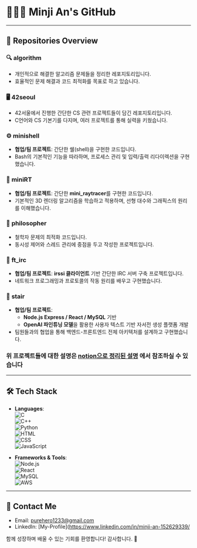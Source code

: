 # 👩🏻‍💻 Minji An's GitHub

---

## 📌 Repositories Overview

### 🔍 **algorithm**
- 개인적으로 해결한 알고리즘 문제들을 정리한 레포지토리입니다.  
- 효율적인 문제 해결과 코드 최적화를 목표로 하고 있습니다.  

### 🖥️ **42seoul**
- 42서울에서 진행한 간단한 CS 관련 프로젝트들이 담긴 레포지토리입니다.  
- C언어와 CS 기본기를 다지며, 여러 프로젝트를 통해 실력을 키웠습니다.  

### ⚙️ **minishell**
- **협업/팀 프로젝트**: 간단한 쉘(shell)을 구현한 코드입니다.  
- Bash의 기본적인 기능을 따라하며, 프로세스 관리 및 입력/출력 리다이렉션을 구현했습니다.

### 🌅 **miniRT**
- **협업/팀 프로젝트**: 간단한 **mini_raytracer**를 구현한 코드입니다.  
- 기본적인 3D 렌더링 알고리즘을 학습하고 적용하며, 선형 대수와 그래픽스의 원리를 이해했습니다.

### 🧠 **philosopher**
- 철학자 문제의 최적화 코드입니다.  
- 동시성 제어와 스레드 관리에 중점을 두고 작성한 프로젝트입니다.

### 📡 **ft_irc**
- **협업/팀 프로젝트**: **irssi 클라이언트** 기반 간단한 IRC 서버 구축 프로젝트입니다.  
- 네트워크 프로그래밍과 프로토콜의 작동 원리를 배우고 구현했습니다.

### 📖 **stair**
- **협업/팀 프로젝트**:  
  - **Node.js Express / React / MySQL** 기반  
  - **OpenAI 파인튜닝 모델**을 활용한 사용자 텍스트 기반 자서전 생성 플랫폼 개발  
- 팀원들과의 협업을 통해 백엔드-프론트엔드 전체 아키텍처를 설계하고 구현했습니다.

### 위 프로젝트들에 대한 설명은 [notion으로 정리된 설명](https://github.com/mminnjji/mminnjji/blob/main/notion.md) 에서 참조하실 수 있습니다
---

## 🛠️ Tech Stack
- **Languages**:  
  ![C](https://img.shields.io/badge/C-00599C?style=flat-square&logo=c&logoColor=white)  
  ![C++](https://img.shields.io/badge/C++-00599C?style=flat-square&logo=c%2B%2B&logoColor=white)  
  ![Python](https://img.shields.io/badge/Python-3776AB?style=flat-square&logo=python&logoColor=white)  
  ![HTML](https://img.shields.io/badge/HTML-E34F26?style=flat-square&logo=html5&logoColor=white)  
  ![CSS](https://img.shields.io/badge/CSS-1572B6?style=flat-square&logo=css3&logoColor=white)  
  ![JavaScript](https://img.shields.io/badge/JavaScript-F7DF1E?style=flat-square&logo=javascript&logoColor=black)

- **Frameworks & Tools**:  
  ![Node.js](https://img.shields.io/badge/Node.js-339933?style=flat-square&logo=node.js&logoColor=white)  
  ![React](https://img.shields.io/badge/React-61DAFB?style=flat-square&logo=react&logoColor=black)  
  ![MySQL](https://img.shields.io/badge/MySQL-4479A1?style=flat-square&logo=mysql&logoColor=white)  
  ![AWS](https://img.shields.io/badge/AWS-232F3E?style=flat-square&logo=amazon-aws&logoColor=white)

---

## 🌟 Contact Me
- Email: [purehero1233@gmail.com](mailto:purehero1233@gmail.com)  
- LinkedIn: [My-Profile](https://www.linkedin.com/in/minji-an-152629339/  

함께 성장하며 배울 수 있는 기회를 환영합니다! 감사합니다. 🙌
